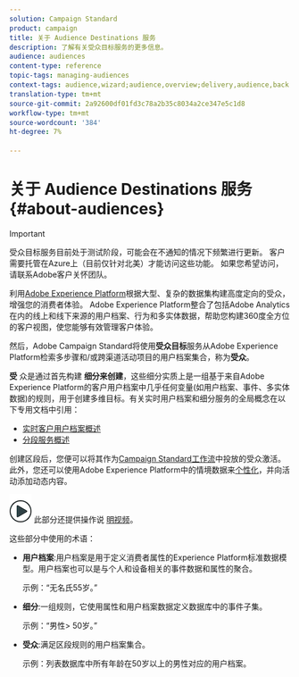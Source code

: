 ```yaml
---
solution: Campaign Standard
product: campaign
title: 关于 Audience Destinations 服务
description: 了解有关受众目标服务的更多信息。
audience: audiences
content-type: reference
topic-tags: managing-audiences
context-tags: audience,wizard;audience,overview;delivery,audience,back
translation-type: tm+mt
source-git-commit: 2a92600df01fd3c78a2b35c8034a2ce347e5c1d8
workflow-type: tm+mt
source-wordcount: '384'
ht-degree: 7%

---
```



# 关于 Audience Destinations 服务 {#about-audiences}

>[!IMPORTANT]
>
>受众目标服务目前处于测试阶段，可能会在不通知的情况下频繁进行更新。 客户需要托管在Azure上（目前仅针对北美）才能访问这些功能。 如果您希望访问，请联系Adobe客户关怀团队。

利用[Adobe Experience Platform](https://docs.adobe.com/content/help/en/experience-platform/landing/home.html)根据大型、复杂的数据集构建高度定向的受众，增强您的消费者体验。 Adobe Experience Platform整合了包括Adobe Analytics在内的线上和线下来源的用户档案、行为和多实体数据，帮助您构建360度全方位的客户视图，使您能够有效管理客户体验。

然后，Adobe Campaign Standard将使用&#x200B;**受众目标**&#x200B;服务从Adobe Experience Platform检索多步骤和/或跨渠道活动项目的用户档案集合，称为&#x200B;**受众**。

**受** 众是通过首先构建 **细分来创建**，这些细分实质上是一组基于来自Adobe Experience Platform的客户用户档案中几乎任何变量(如用户档案、事件、多实体数据)的规则，用于创建多维目标。有关实时用户档案和细分服务的全局概念在以下专用文档中引用：

* [实时客户用户档案概述](https://docs.adobe.com/content/help/en/experience-platform/profile/home.html)
* [分段服务概述](https://docs.adobe.com/content/help/en/experience-platform/segmentation/home.html)

创建区段后，您便可以将其作为[Campaign Standard工作流](../../automating/using/aep-targeting-audiences.md)中投放的受众激活。 此外，您还可以使用Adobe Experience Platform中的情境数据来[个性化](../../automating/using/aep-personalizing-campaigns.md)，并向活动添加动态内容。

![](assets/do-not-localize/how-to-video.png) 此部分还提供操作说 [明视频](https://docs.adobe.com/content/help/zh-Hans/campaign-standard-learn/tutorials/profiles-and-audiences/audience-destinations/audience-destinations-overview.translate.html)。

这些部分中使用的术语：

* **用户档案**:用户档案是用于定义消费者属性的Experience Platform标准数据模型。用户档案也可以是与个人和设备相关的事件数据和属性的聚合。

   示例：“无名氏55岁。”

* **细分**:一组规则，它使用属性和用户档案数据定义数据库中的事件子集。

   示例：“男性> 50岁。”

* **受众**:满足区段规则的用户档案集合。

   示例：列表数据库中所有年龄在50岁以上的男性对应的用户档案。
